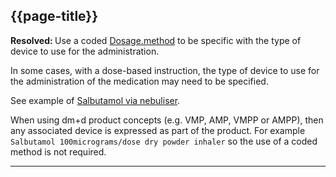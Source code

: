 ## {{page-title}}

<div class="nhsd-a-box nhsd-a-box--bg-light-blue nhsd-!t-margin-bottom-6 nhsd-t-body">
    <strong>Resolved: </strong>Use a coded <a href="ElementDosage?version=current#method">Dosage.method</a> to be specific with the type of device to use for the administration.
</div>

In some cases, with a dose-based instruction, the type of device to use for the administration of the medication may need to be specified.

See example of [Salbutamol via nebuliser](DosageExamples-Fullycoded2?version=current#Salbutamolviaanebuliser).

When using dm+d product concepts (e.g. VMP, AMP, VMPP or AMPP), then any associated device is expressed as part of the product. For example `Salbutamol 100micrograms/dose dry powder inhaler` so the use of a coded method is not required.

---